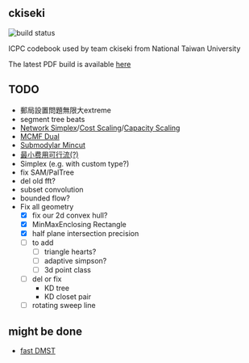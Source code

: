 ckiseki
----

![build status](https://github.com/OmeletWithoutEgg/ckiseki/workflows/build%20codebook.pdf/badge.svg)

ICPC codebook used by team ckiseki from National Taiwan University

The latest PDF build is available [here](https://github.com/OmeletWithoutEgg/ckiseki/raw/master/pdf/codebook.pdf)

## TODO

* 郵局設置問題無限大extreme
* segment tree beats
* [Network Simplex](https://gist.github.com/brunodccarvalho/fb9f2b47d7f8469d209506b336013473)/[Cost Scaling](https://ideone.com/q6PWgB)/[Capacity Scaling](https://ouuan.github.io/post/%E5%9F%BA%E4%BA%8E-capacity-scaling-%E7%9A%84%E5%BC%B1%E5%A4%9A%E9%A1%B9%E5%BC%8F%E5%A4%8D%E6%9D%82%E5%BA%A6%E6%9C%80%E5%B0%8F%E8%B4%B9%E7%94%A8%E6%B5%81%E7%AE%97%E6%B3%95/)
* [MCMF Dual](https://github.com/brianbbsu/8BQube/commit/6277ef72c0f371195d79a432e374b44ed77a9807)
* [Submodylar Mincut](https://theory-and-me.hatenablog.com/entry/2020/03/17/180157)
* [最小费用可行流(?)](https://www.cnblogs.com/smashfun/p/13259192.html)
* Simplex (e.g. with custom type?)
* fix SAM/PalTree
* del old fft?
* subset convolution
* bounded flow?
* Fix all geometry
    * [x] fix our 2d convex hull?
    * [x] MinMaxEnclosing Rectangle
    * [x] half plane intersection precision
    * [ ] to add
        * [ ] triangle hearts?
        * [ ] adaptive simpson?
        * [ ] 3d point class
    * [ ] del or fix
        * KD tree
        * KD closet pair
    * [ ] rotating sweep line

## might be done
* [fast DMST](https://github.com/yosupo06/library-checker-problems/blob/master/graph/directedmst/sol/correct.cpp)
